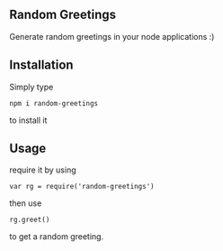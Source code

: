 ## Random Greetings

Generate random greetings in your node applications :)

## Installation

Simply type
```
npm i random-greetings
```
to install it

## Usage

require it by using
```
var rg = require('random-greetings')
```

then use

```
rg.greet()
```

to get a random greeting.